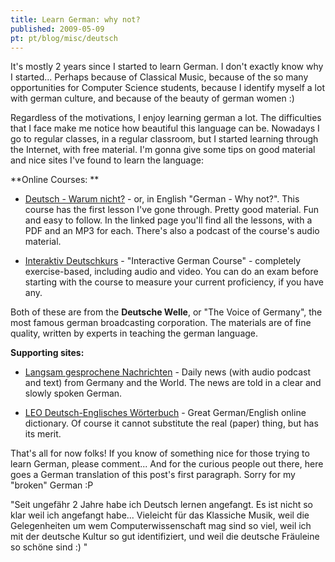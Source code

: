 ```yaml
---
title: Learn German: why not?
published: 2009-05-09
pt: pt/blog/misc/deutsch
---
```


It's mostly 2 years since I started to learn German.
I don't exactly know why I started...
Perhaps because of Classical Music, because of the so many opportunities for Computer Science students,
because I identify myself a lot with german culture, and because of the beauty of german women :)

Regardless of the motivations, I enjoy learning german a lot.
The difficulties that I face make me notice how beautiful this language can be.
Nowadays I go to regular classes, in a regular classroom, but I started learning through the Internet, with free material.
I'm gonna give some tips on good material and nice sites I've found to learn the language:

**Online Courses:
**
  * [Deutsch - Warum nicht?][1] - or, in English "German - Why not?".
     This course has the first lesson I've gone through. Pretty good material. Fun and easy to follow.
     In the linked page you'll find all the lessons, with a PDF and an MP3 for each.
     There's also a podcast of the course's audio material.

  * [Interaktiv Deutschkurs][2] -  "Interactive German Course" - completely exercise-based, including audio and video.
    You can do an exam before starting with the course to measure your  current proficiency, if you have any.

[1]: <http://www.dw-world.de/dw/0,,2548,00.html>
[2]: <http://deutschkurse.dw-world.de/KursPlattform/WebObjects/KursPlattform.woa/wo/4.1>

Both of these are from the **Deutsche Welle**, or "The Voice of Germany", the most famous german broadcasting corporation.
The materials are of fine quality, written by experts in teaching the german language.


**Supporting sites:**

  * [Langsam gesprochene Nachrichten][3] - Daily news (with audio podcast and text) from Germany and the World.
    The news are told in a clear and slowly spoken German.

  * [LEO Deutsch-Englisches Wörterbuch][4] - Great German/English online dictionary.
    Of course it cannot substitute the real (paper) thing, but has its merit.

[3]: <http://www.dw-world.de/dw/article/0,2144,2925601,00.html>
[4]: <http://dict.leo.org/>

That's all for now folks!
If you know of something nice for those trying to learn German, please comment...
And for the curious people out there, here goes a German translation of this post's first paragraph.
Sorry for my "broken" German :P

"Seit ungefähr 2 Jahre habe ich Deutsch lernen angefangt.
Es ist nicht so klar weil ich angefangt habe...
Vieleicht für das Klassiche Musik, weil die Gelegenheiten um wem Computerwissenschaft mag sind so viel, weil ich mit der deutsche Kultur so gut identifiziert, und weil die deutsche Fräuleine so schöne sind :) "

